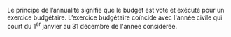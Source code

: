 Le principe de l’annualité signifie que le budget est voté et exécuté pour un exercice budgétaire. L’exercice budgétaire coïncide avec l'année civile qui court du 1<sup>er</sup> janvier au 31 décembre de l'année considérée.